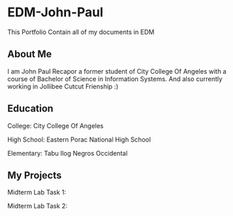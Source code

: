 # EDM-John-Paul
This Portfolio Contain all of my documents in EDM

## About Me
I am John Paul Recapor a former student of City College Of Angeles with a course of Bachelor of Science in Information Systems. And also currently working in Jollibee Cutcut Frienship :) 

## Education
College: City College Of Angeles

High School: Eastern Porac National High School  

Elementary: Tabu Ilog Negros Occidental 

## My Projects
Midterm Lab Task 1:   

Midterm Lab Task 2:
